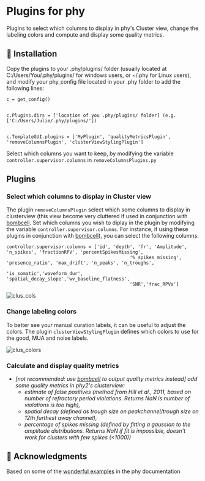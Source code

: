 # Plugins for phy

Plugins to select which columns to display in phy's Cluster view, change the labeling colors and compute and display some quality metrics. 

## 🏁 Installation 

Copy the plugins to your .phy/plugins/ folder (usually located at C:/Users/You/.phy/plugins/ for windows users, or ~/.phy for Linux users), and modify your phy_config file located in your .phy folder to add the following lines: 

```
c = get_config()


c.Plugins.dirs = ['location of you .phy/plugins/ folder] (e.g. ['C:/Users/Julie/.phy/plugins/']) 


c.TemplateGUI.plugins = ['MyPlugin', 'qualityMetricsPlugin', 'removeColumnsPlugin', 'clusterViewStylingPlugin']
```

Select which columns you want to keep, by modifying the variable `controller.supervisor.columns` in `removeColumnsPlugins.py`

## Plugins
### Select which columns to display in Cluster view

The plugin `removeColumnsPlugin` select which some columns to display in clusterview (this view become very cluttered if used in conjunction with [bombcell](https://github.com/Julie-Fabre/bombcell/). Set which columns you wish to diplay in the plugin by modifying the variable `controller.supervisor.columns`. For instance, if using these plugins in conjunction with [bombcell](https://github.com/Julie-Fabre/bombcell/)), you can select the following columns: 

```
controller.supervisor.columns = ['id', 'depth', 'fr', 'Amplitude', 'n_spikes', 'fractionRPV', 'percentSpikesMissing', 
                                             '%_spikes_missing', 'presence_ratio', 'max_drift', 'n_peaks', 'n_troughs', 
                                             'is_somatic','waveform_dur', 'spatial_decay_slope','wv_baseline_flatness',
                                             'SNR','frac_RPVs']
```
  
![clus_cols](https://github.com/Julie-Fabre/phyPlugins/assets/29582008/abf70bb3-3fca-41a3-8b0c-86b0c6fe6b3a)

### Change labeling colors

To better see your manual curation labels, it can be useful to adjust the colors. The plugin `clusterViewStylingPlugin` defines which colors to use for the good, MUA and noise labels. 

![clus_colors](https://github.com/Julie-Fabre/phyPlugins/assets/29582008/964b4d56-09f1-44f4-9cb1-faef1f1a5781)

### Calculate and display quality metrics
- _[not recommended: use [bombcell](https://github.com/Julie-Fabre/bombcell/) to output quality metrics instead] add some quality metrics in phy2's clusterview:_
  - _estimate of false positives (method from Hill et al., 2011, based on number of refractory period violations. Returns NaN is number of violations is too high),_ 
  - _spatial decay (defined as trough size on peakchannel/trough size on 12th furthest away channel),_
  - _percentage of spikes missing (defined by fitting a gaussian to the amplitude distributions. Returns NaN if fit is impossible, doesn't work for clusters with few spikes (<1000))_

## 🤗 Acknowledgments 

Based on some of the [wonderful examples](https://phy.readthedocs.io/en/latest/plugins/) in the phy documentation 
